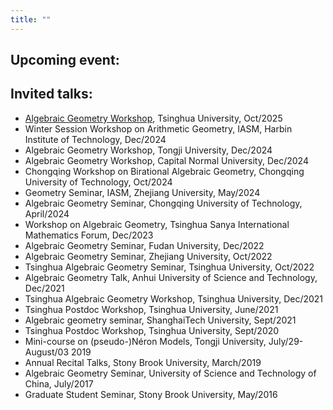 ```yaml
---
title: ""
---
```


Upcoming event:
------


Invited talks:
------
* [Algebraic Geometry Workshop](https://ymsc.tsinghua.edu.cn/info/1434/4506.htm), Tsinghua University, Oct/2025
* Winter Session Workshop on Arithmetic Geometry, IASM, Harbin Institute of Technology, Dec/2024
* Algebraic Geometry Workshop, Tongji University, Dec/2024
* Algebraic Geometry Workshop, Capital Normal University, Dec/2024
* Chongqing Workshop on Birational Algebraic Geometry, Chongqing University of Technology, Oct/2024
* Geometry Seminar, IASM, Zhejiang University, May/2024
* Algebraic Geometry Seminar, Chongqing University of Technology, April/2024
* Workshop on Algebraic Geometry, Tsinghua Sanya International Mathematics Forum, Dec/2023
* Algebraic Geometry Seminar, Fudan University, Dec/2022
* Algebraic Geometry Seminar, Zhejiang University, Oct/2022
* Tsinghua Algebraic Geometry Seminar, Tsinghua University, Oct/2022
* Algebraic Geometry Talk, Anhui University of Science and Technology, Dec/2021
* Tsinghua Algebraic Geometry Workshop, Tsinghua University, Dec/2021
* Tsinghua Postdoc Workshop, Tsinghua University, June/2021
* Algebraic geometry seminar, ShanghaiTech University, Sept/2021
* Tsinghua Postdoc Workshop, Tsinghua University, Sept/2020
* Mini-course on (pseudo-)Néron Models, Tongji University, July/29-August/03 2019
* Annual Recital Talks, Stony Brook University, March/2019
* Algebraic Geometry Seminar, University of Science and Technology of China, July/2017
* Graduate Student Seminar, Stony Brook University, May/2016
